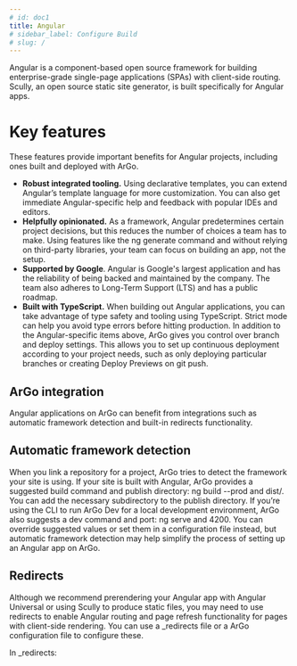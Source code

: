 ```yaml
---
# id: doc1
title: Angular
# sidebar_label: Configure Build
# slug: /
---
```


Angular is a component-based open source framework for building enterprise-grade single-page applications (SPAs) with client-side routing. Scully, an open source static site generator, is built specifically for Angular apps.

# Key features

These features provide important benefits for Angular projects, including ones built and deployed with ArGo.

- **Robust integrated tooling.** Using declarative templates, you can extend Angular’s template language for more customization. You can also get immediate Angular-specific help and feedback with popular IDEs and editors.
- **Helpfully opinionated.** As a framework, Angular predetermines certain project decisions, but this reduces the number of choices a team has to make. Using features like the ng generate command and without relying on third-party libraries, your team can focus on building an app, not the setup.
- **Supported by Google**. Angular is Google's largest application and has the reliability of being backed and maintained by the company. The team also adheres to Long-Term Support (LTS) and has a public roadmap.
- **Built with TypeScript.** When building out Angular applications, you can take advantage of type safety and tooling using TypeScript. Strict mode can help you avoid type errors before hitting production.
  In addition to the Angular-specific items above, ArGo gives you control over branch and deploy settings. This allows you to set up continuous deployment according to your project needs, such as only deploying particular branches or creating Deploy Previews on git push.

## ArGo integration

Angular applications on ArGo can benefit from integrations such as automatic framework detection and built-in redirects functionality.

## Automatic framework detection

When you link a repository for a project, ArGo tries to detect the framework your site is using. If your site is built with Angular, ArGo provides a suggested build command and publish directory: ng build --prod and dist/. You can add the necessary subdirectory to the publish directory. If you’re using the CLI to run ArGo Dev for a local development environment, ArGo also suggests a dev command and port: ng serve and 4200. You can override suggested values or set them in a configuration file instead, but automatic framework detection may help simplify the process of setting up an Angular app on ArGo.

## Redirects

Although we recommend prerendering your Angular app with Angular Universal or using Scully to produce static files, you may need to use redirects to enable Angular routing and page refresh functionality for pages with client-side rendering. You can use a \_redirects file or a ArGo configuration file to configure these.

In \_redirects:
